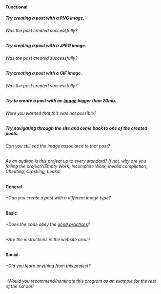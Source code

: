 #### Functional

##### Try creating a post with a PNG image.

###### Was the post created successfully?

##### Try creating a post with a JPEG image.

###### Was the post created successfully?

##### Try creating a post with a GIF image.

###### Was the post created successfully?

##### Try to create a post with an [image](https://effigis.com/wp-content/themes/effigis_2014/img/RapidEye_RapidEye_5m_RGB_Altotting_Germany_Agriculture_and_Forestry_2009MAY17_8bits_sub_r_2.jpg) bigger than 20mb.

###### Were you warned that this was not possible?

##### Try navigating through the site and come back to one of the created posts.

###### Can you still see the image associated to that post?

###### As an auditor, is this project up to every standard? If not, why are you failing the project?(Empty Work, Incomplete Work, Invalid compilation, Cheating, Crashing, Leaks)

#### General

###### +Can you create a post with a different image type?

#### Basic

###### +Does the code obey the [good practices](https://public.01-edu.org/subjects/good-practices.en)?

###### +Are the instructions in the website clear?

#### Social

###### +Did you learn anything from this project?

###### +Would you recommend/nominate this program as an example for the rest of the school?
